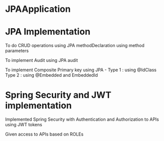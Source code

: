 # JPAApplication

# JPA Implementation
To do CRUD operations using JPA methodDeclaration using method parameters

To implement Audit using JPA audit 

To implement Composite Primary key  using JPA - 
  Type 1 : using @IdClass
  Type 2 : using @Embedded and EmbeddedId
  
# Spring Security and JWT implementation

Implemented Spring Security with Authentication and Authorization to APIs using JWT tokens

Given access to APIs based on ROLEs
